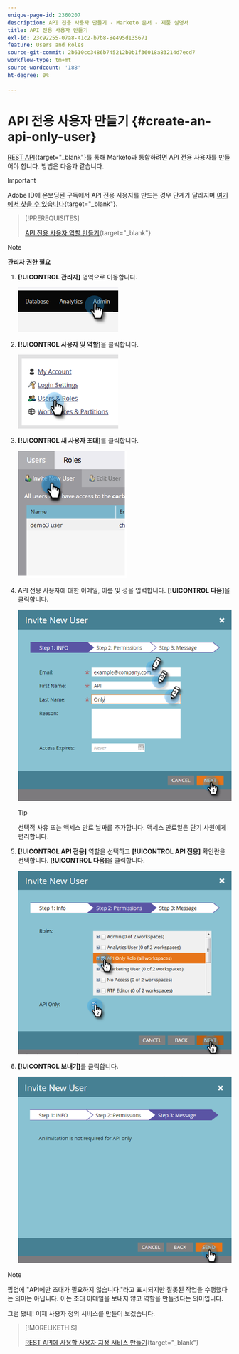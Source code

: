 ```yaml
---
unique-page-id: 2360207
description: API 전용 사용자 만들기 - Marketo 문서 - 제품 설명서
title: API 전용 사용자 만들기
exl-id: 23c92255-07a8-41c2-b7b8-8e495d135671
feature: Users and Roles
source-git-commit: 2b610cc3486b745212b0b1f36018a83214d7ecd7
workflow-type: tm+mt
source-wordcount: '188'
ht-degree: 0%

---
```


# API 전용 사용자 만들기 {#create-an-api-only-user}

[REST API](https://experienceleague.adobe.com/ko/docs/marketo-developer/marketo/rest/rest-api){target="_blank"}를 통해 Marketo과 통합하려면 API 전용 사용자를 만들어야 합니다. 방법은 다음과 같습니다.

>[!IMPORTANT]
>
>Adobe ID에 온보딩된 구독에서 API 전용 사용자를 만드는 경우 단계가 달라지며 [여기에서 찾을 수 있습니다](/help/marketo/product-docs/administration/marketo-with-adobe-identity/add-api-only-user-for-adobe-ims-enabled-subscriptions.md){target="_blank"}.

>[!PREREQUISITES]
>
>[API 전용 사용자 역할 만들기](/help/marketo/product-docs/administration/users-and-roles/create-an-api-only-user-role.md){target="_blank"}

>[!NOTE]
>
>**관리자 권한 필요**

1. **[!UICONTROL 관리자]** 영역으로 이동합니다.

   ![](assets/create-an-api-only-user-1.png)

1. **[!UICONTROL 사용자 및 역할]**&#x200B;을 클릭합니다.

   ![](assets/create-an-api-only-user-2.png)

1. **[!UICONTROL 새 사용자 초대]**&#x200B;를 클릭합니다.

   ![](assets/create-an-api-only-user-3.png)

1. API 전용 사용자에 대한 이메일, 이름 및 성을 입력합니다. **[!UICONTROL 다음]**&#x200B;을 클릭합니다.

   ![](assets/create-an-api-only-user-4.png)

   >[!TIP]
   >
   >선택적 사유 또는 액세스 만료 날짜를 추가합니다. 액세스 만료일은 단기 사원에게 편리합니다.

1. **[!UICONTROL API 전용]** 역할을 선택하고 **[!UICONTROL API 전용]** 확인란을 선택합니다. **[!UICONTROL 다음]**&#x200B;을 클릭합니다.

   ![](assets/create-an-api-only-user-5.png)

1. **[!UICONTROL 보내기]**&#x200B;를 클릭합니다.

   ![](assets/create-an-api-only-user-6.png)

>[!NOTE]
>
>팝업에 &quot;API에만 초대가 필요하지 않습니다.&quot;라고 표시되지만 잘못된 작업을 수행했다는 의미는 아닙니다. 이는 초대 이메일을 보내지 않고 역할을 만들겠다는 의미입니다.

그럼 됐네! 이제 사용자 정의 서비스를 만들어 보겠습니다.

>[!MORELIKETHIS]
>
>[REST API에 사용할 사용자 지정 서비스 만들기](/help/marketo/product-docs/administration/additional-integrations/create-a-custom-service-for-use-with-rest-api.md){target="_blank"}
